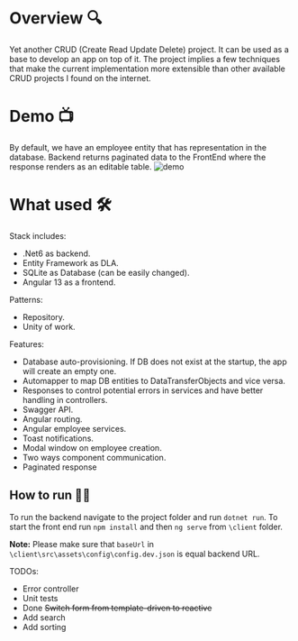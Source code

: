 ﻿# Overview 🔍

Yet another CRUD (Create Read Update Delete) project.
It can be used as a base to develop an app on top of it. The project implies a few techniques that make the current implementation more extensible than other available CRUD projects I found on the internet.

# Demo 📺
By default, we have an employee entity that has representation in the database.
Backend returns paginated data to the FrontEnd where the response renders as an editable table.
![demo](./crud.gif)

# What used 🛠️

Stack includes:
- .Net6 as backend.
- Entity Framework as DLA.
- SQLite as Database (can be easily changed).
- Angular 13 as a frontend.

Patterns:
- Repository.
- Unity of work.

Features:
- Database auto-provisioning. If DB does not exist at the startup, the app will create an empty one.
- Automapper to map DB entities to DataTransferObjects and vice versa.
- Responses to control potential errors in services and have better handling in controllers.
- Swagger API.
- Angular routing.
- Angular employee services.
- Toast notifications.
- Modal window on employee creation.
- Two ways component communication.
- Paginated response

## How to run 🏃‍♀️
To run the backend navigate to the project folder and run `dotnet run`.
To start the front end run `npm install` and then `ng serve` from `\client` folder.

**Note:** Please make sure that `baseUrl` in `\client\src\assets\config\config.dev.json` is equal backend URL.

TODOs:
- Error controller
- Unit tests
- Done ~~Switch form from template-driven to reactive~~
- Add search
- Add sorting

